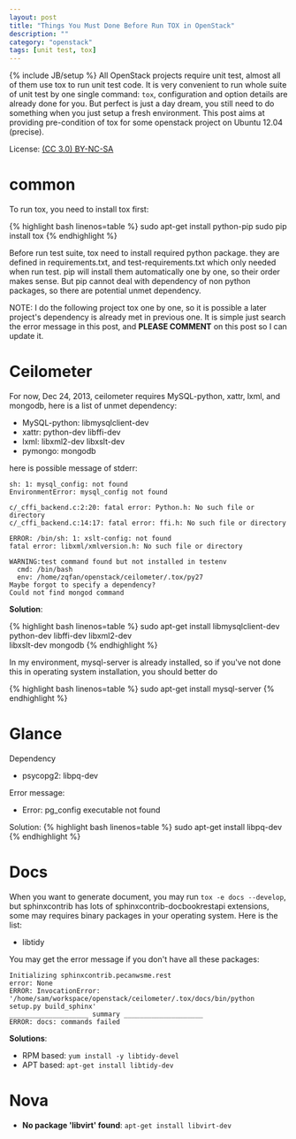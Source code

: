 ```yaml
---
layout: post
title: "Things You Must Done Before Run TOX in OpenStack"
description: ""
category: "openstack"
tags: [unit test, tox]
---
```

{% include JB/setup %}
All OpenStack projects require unit test, almost all of them use tox to run unit test code. It is very convenient to run whole suite of unit test by one single command: `tox`, configuration and option details are already done for you. But perfect is just a day dream, you still need to do something when you just setup a fresh environment. This post aims at providing pre-condition of tox for some openstack project on Ubuntu 12.04 (precise).

License: [(CC 3.0) BY-NC-SA](http://creativecommons.org/licenses/by-nc-sa/3.0/)

# common
To run tox, you need to install tox first:

{% highlight bash linenos=table %}
sudo apt-get install python-pip
sudo pip install tox
{% endhighlight %}

Before run test suite, tox need to install required python package. they are defined in requirements.txt, and test-requirements.txt which only needed when run test. pip will install them automatically one by one, so their order makes sense. But pip cannot deal with dependency of non python packages, so there are potential unmet dependency.

NOTE: I do the following project tox one by one, so it is possible a later project's dependency is already met in previous one. It is simple just search the error message in this post, and **PLEASE COMMENT** on this post so I can update it.

# Ceilometer
For now, Dec 24, 2013, ceilometer requires MySQL-python, xattr, lxml, and mongodb, here is a list of unmet dependency:

* MySQL-python: libmysqlclient-dev
* xattr: python-dev libffi-dev
* lxml: libxml2-dev libxslt-dev
* pymongo: mongodb

here is possible message of stderr:

    sh: 1: mysql_config: not found
    EnvironmentError: mysql_config not found

    c/_cffi_backend.c:2:20: fatal error: Python.h: No such file or directory
    c/_cffi_backend.c:14:17: fatal error: ffi.h: No such file or directory

    ERROR: /bin/sh: 1: xslt-config: not found
    fatal error: libxml/xmlversion.h: No such file or directory

    WARNING:test command found but not installed in testenv
      cmd: /bin/bash
      env: /home/zqfan/openstack/ceilometer/.tox/py27
    Maybe forgot to specify a dependency?
    Could not find mongod command

**Solution**:

{% highlight bash linenos=table %}
sudo apt-get install libmysqlclient-dev python-dev libffi-dev libxml2-dev \
                     libxslt-dev mongodb
{% endhighlight %}

In my environment, mysql-server is already installed, so if you've not done this in operating system installation, you should better do

{% highlight bash linenos=table %}
sudo apt-get install mysql-server
{% endhighlight %}

# Glance
Dependency

* psycopg2: libpq-dev

Error message:

* Error: pg_config executable not found

Solution:
{% highlight bash linenos=table %}
sudo apt-get install libpq-dev
{% endhighlight %}

# Docs

When you want to generate document, you may run `tox -e docs --develop`, but sphinxcontrib has lots of sphinxcontrib-docbookrestapi extensions, some may requires binary packages in your operating system. Here is the list:

* libtidy

You may get the error message if you don't have all these packages:

~~~
Initializing sphinxcontrib.pecanwsme.rest
error: None
ERROR: InvocationError: '/home/sam/workspace/openstack/ceilometer/.tox/docs/bin/python setup.py build_sphinx'
____________________ summary ____________________
ERROR: docs: commands failed
~~~

**Solutions**:

* RPM based: `yum install -y libtidy-devel`
* APT based: `apt-get install libtidy-dev`

# Nova

* **No package 'libvirt' found**: `apt-get install libvirt-dev`


